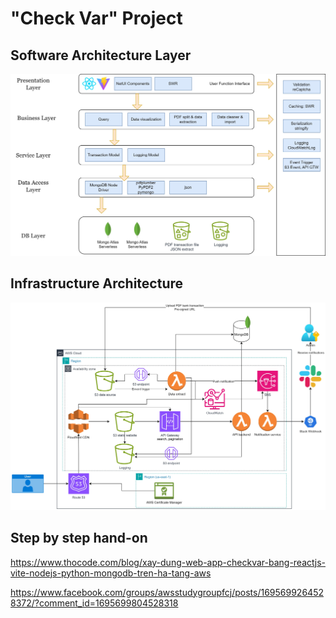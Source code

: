 # "Check Var" Project

## Software Architecture Layer

![](https://github.com/anhdungadg/checkvar/blob/main/checkvar-sw-arc.jpg)


## Infrastructure Architecture

![](https://github.com/anhdungadg/checkvar/blob/main/checkvar-infra.jpg)

## Step by step hand-on

https://www.thocode.com/blog/xay-dung-web-app-checkvar-bang-reactjs-vite-nodejs-python-mongodb-tren-ha-tang-aws

https://www.facebook.com/groups/awsstudygroupfcj/posts/1695699264528372/?comment_id=1695699804528318

